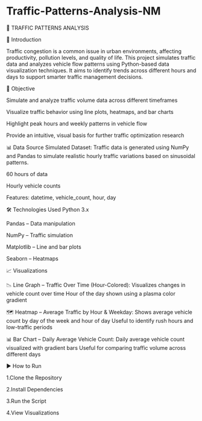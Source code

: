 # Traffic-Patterns-Analysis-NM
🚦 TRAFFIC PATTERNS ANALYSIS

📌 Introduction

Traffic congestion is a common issue in urban environments, affecting productivity, pollution levels, and quality of life. This project simulates traffic data and analyzes vehicle flow patterns using Python-based data visualization techniques. It aims to identify trends across different hours and days to support smarter traffic management decisions.

🎯 Objective

Simulate and analyze traffic volume data across different timeframes

Visualize traffic behavior using line plots, heatmaps, and bar charts

Highlight peak hours and weekly patterns in vehicle flow

Provide an intuitive, visual basis for further traffic optimization research

📊 Data Source
Simulated Dataset:
Traffic data is generated using NumPy and Pandas to simulate realistic hourly traffic variations based on sinusoidal patterns.

60 hours of data

Hourly vehicle counts

Features: datetime, vehicle_count, hour, day

🛠️ Technologies Used
Python 3.x

Pandas – Data manipulation

NumPy – Traffic simulation

Matplotlib – Line and bar plots

Seaborn – Heatmaps

📈 Visualizations

📉 Line Graph – Traffic Over Time (Hour-Colored):
Visualizes changes in vehicle count over time
Hour of the day shown using a plasma color gradient

🗺️ Heatmap – Average Traffic by Hour & Weekday:
Shows average vehicle count by day of the week and hour of day
Useful to identify rush hours and low-traffic periods

📊 Bar Chart – Daily Average Vehicle Count:
Daily average vehicle count visualized with gradient bars
Useful for comparing traffic volume across different days

▶️ How to Run

1.Clone the Repository

2.Install Dependencies

3.Run the Script

4.View Visualizations
